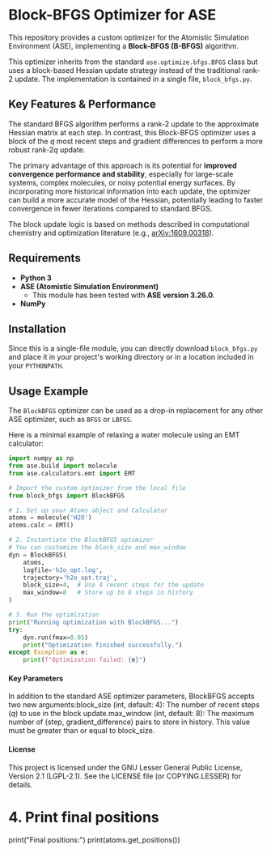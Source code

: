 # Block-BFGS Optimizer for ASE

This repository provides a custom optimizer for the Atomistic Simulation Environment (ASE), implementing a **Block-BFGS (B-BFGS)** algorithm.

This optimizer inherits from the standard `ase.optimize.bfgs.BFGS` class but uses a block-based Hessian update strategy instead of the traditional rank-2 update. The implementation is contained in a single file, `block_bfgs.py`.

## Key Features & Performance

The standard BFGS algorithm performs a rank-2 update to the approximate Hessian matrix at each step. In contrast, this Block-BFGS optimizer uses a block of the $q$ most recent steps and gradient differences to perform a more robust rank-$2q$ update.

The primary advantage of this approach is its potential for **improved convergence performance and stability**, especially for large-scale systems, complex molecules, or noisy potential energy surfaces. By incorporating more historical information into each update, the optimizer can build a more accurate model of the Hessian, potentially leading to faster convergence in fewer iterations compared to standard BFGS.

The block update logic is based on methods described in computational chemistry and optimization literature (e.g., [arXiv:1609.00318](https://arxiv.org/pdf/1609.00318)).

## Requirements

* **Python 3**
* **ASE (Atomistic Simulation Environment)**
    * This module has been tested with **ASE version 3.26.0**.
* **NumPy**

## Installation

Since this is a single-file module, you can directly download `block_bfgs.py` and place it in your project's working directory or in a location included in your `PYTHONPATH`.

## Usage Example

The `BlockBFGS` optimizer can be used as a drop-in replacement for any other ASE optimizer, such as `BFGS` or `LBFGS`.

Here is a minimal example of relaxing a water molecule using an EMT calculator:

```python
import numpy as np
from ase.build import molecule
from ase.calculators.emt import EMT

# Import the custom optimizer from the local file
from block_bfgs import BlockBFGS

# 1. Set up your Atoms object and Calculator
atoms = molecule('H2O')
atoms.calc = EMT()

# 2. Instantiate the BlockBFGS optimizer
# You can customize the block_size and max_window
dyn = BlockBFGS(
    atoms,
    logfile='h2o_opt.log',
    trajectory='h2o_opt.traj',
    block_size=4,  # Use 4 recent steps for the update
    max_window=8   # Store up to 8 steps in history
)

# 3. Run the optimization
print("Running optimization with BlockBFGS...")
try:
    dyn.run(fmax=0.05)
    print("Optimization finished successfully.")
except Exception as e:
    print(f"Optimization failed: {e}")
```

#### Key Parameters

In addition to the standard ASE optimizer parameters, BlockBFGS accepts two new arguments:block_size (int, default: 4): The number of recent steps ($q$) to use in the block update.max_window (int, default: 8): The maximum number of (step, gradient_difference) pairs to store in history. This value must be greater than or equal to block_size.

#### License

This project is licensed under the GNU Lesser General Public License, Version 2.1 (LGPL-2.1). See the LICENSE file (or COPYING.LESSER) for details.


# 4. Print final positions
print("Final positions:")
print(atoms.get_positions())
